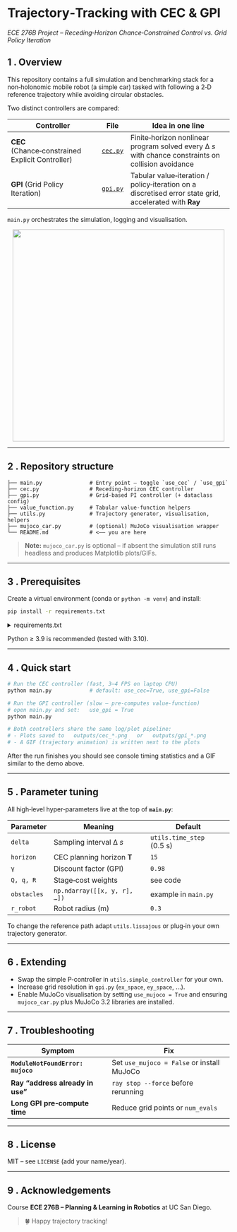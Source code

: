 # Trajectory‑Tracking with CEC & GPI  
_ECE 276B Project – Receding‑Horizon Chance‑Constrained Control vs. Grid Policy Iteration_

## 1 . Overview  
This repository contains a full simulation and benchmarking stack for a non‑holonomic mobile robot (a simple car) tasked with following a 2‑D reference trajectory while avoiding circular obstacles.

Two distinct controllers are compared:

| Controller | File | Idea in one line |
|------------|------|------------------|
| **CEC** (Chance‑constrained Explicit Controller) | [`cec.py`](cec.py) | Finite‑horizon nonlinear program solved every Δ _s_ with chance constraints on collision avoidance |
| **GPI** (Grid Policy Iteration) | [`gpi.py`](gpi.py) | Tabular value‑iteration / policy‑iteration on a discretised error state grid, accelerated with **Ray** |

`main.py` orchestrates the simulation, logging and visualisation.

<p align="center"><img src="assets/demo.gif" width="480"/></p>

---

## 2 . Repository structure
```
├── main.py               # Entry point – toggle `use_cec` / `use_gpi`
├── cec.py                # Receding‑horizon CEC controller
├── gpi.py                # Grid‑based PI controller (+ dataclass config)
├── value_function.py     # Tabular value‑function helpers
├── utils.py              # Trajectory generator, visualisation, helpers
├── mujoco_car.py         # (optional) MuJoCo visualisation wrapper
└── README.md             # <–– you are here
```
> **Note:** `mujoco_car.py` is optional – if absent the simulation still
> runs headless and produces Matplotlib plots/GIFs.

---

## 3 . Prerequisites
Create a virtual environment (conda or `python -m venv`) and install:

```bash
pip install -r requirements.txt
```

<details><summary>requirements.txt</summary>

```
numpy
matplotlib
scipy
tqdm
casadi
ray[default]
mujoco==3.2.*            # optional – only if you use MuJoCo visualiser
mujoco-python            # optional
```
</details>

Python ≥ 3.9 is recommended (tested with 3.10).

---

## 4 . Quick start
```bash
# Run the CEC controller (fast, 3–4 FPS on laptop CPU)
python main.py            # default: use_cec=True, use_gpi=False

# Run the GPI controller (slow – pre‑computes value‑function)
# open main.py and set:   use_gpi = True
python main.py

# Both controllers share the same log/plot pipeline:
# ‑ Plots saved to   outputs/cec_*.png   or   outputs/gpi_*.png
# ‑ A GIF (trajectory animation) is written next to the plots
```

After the run finishes you should see console timing statistics and a GIF
similar to the demo above.

---

## 5 . Parameter tuning

All high‑level hyper‑parameters live at the top of **`main.py`**:

| Parameter | Meaning | Default |
|-----------|---------|---------|
| `delta`   | Sampling interval Δ _s_ | `utils.time_step` (0.5 s) |
| `horizon` | CEC planning horizon **T** | `15` |
| `γ`       | Discount factor (GPI) | `0.98` |
| `Q, q, R` | Stage‑cost weights | see code |
| `obstacles` | `np.ndarray([[x, y, r], …])` | example in `main.py` |
| `r_robot` | Robot radius (m) | `0.3` |

To change the reference path adapt `utils.lissajous` or plug‑in your own
trajectory generator.

---

## 6 . Extending
* Swap the simple P‑controller in `utils.simple_controller` for your own.
* Increase grid resolution in `gpi.py` (`ex_space`, `ey_space`, …).
* Enable MuJoCo visualisation by setting `use_mujoco = True` and ensuring
  `mujoco_car.py` plus MuJoCo 3.2 libraries are installed.

---

## 7 . Troubleshooting
| Symptom | Fix |
|---------|-----|
| **`ModuleNotFoundError: mujoco`** | Set `use_mujoco = False` or install MuJoCo |
| **Ray “address already in use”** | `ray stop --force` before rerunning |
| **Long GPI pre‑compute time** | Reduce grid points or `num_evals` |

---

## 8 . License
MIT – see `LICENSE` (add your name/year).

---

## 9 . Acknowledgements
Course **ECE 276B – Planning & Learning in Robotics** at UC San Diego.

> 🍀 Happy trajectory tracking!

